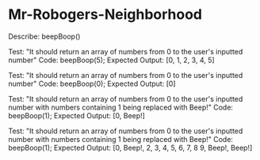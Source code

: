 # Mr-Robogers-Neighborhood
Describe: beepBoop()

Test: "It should return an array of numbers from 0 to the user's inputted number"
Code: beepBoop(5);
Expected Output: [0, 1, 2, 3, 4, 5]

Test: "It should return an array of numbers from 0 to the user's inputted number"
Code: beepBoop(0);
Expected Output: [0]

Test: "It should return an array of numbers from 0 to the user's inputted number with numbers containing 1 being replaced with Beep!"
Code: beepBoop(1);
Expected Output: [0, Beep!]

Test: "It should return an array of numbers from 0 to the user's inputted number with numbers containing 1 being replaced with Beep!"
Code: beepBoop(1);
Expected Output: [0, Beep!, 2, 3, 4, 5, 6, 7, 8 9, Beep!, Beep!]